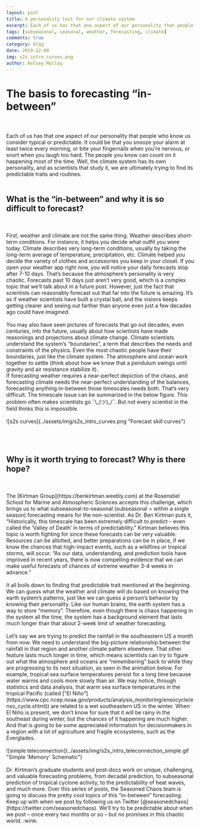 ```yaml
---
layout: post
title: A personality test for our climate system
excerpt: Each of us has that one aspect of our personality that people who know us consider typical or predictable.
tags: [subseasonal, seasonal, weather, forecasting, climate]
comments: true
category: blog
date: 2019-12-08
img: s2s_intro_curves.png
author: Kelsey Malloy
---
```


<h1>The basis to forecasting “in-between”</h1>
<br><br>
Each of us has that one aspect of our personality that people who know us consider typical or predictable. It could be that you snooze your alarm at least twice every morning, or bite your fingernails when you’re nervous, or snort when you laugh too hard. The people you know can count on it happening most of the time. Well, the climate system has its own personality, and as scientists that study it, we are ultimately trying to find its predictable traits and routines.
<br><br>
<h2>What is the “in-between” and why it is so difficult to forecast?</h2>
<br><br>
First, weather and climate are not the same thing. Weather describes short-term conditions. For instance, it helps you decide what outfit you wore today. Climate describes very long-term conditions, usually by taking the long-term average of temperature, precipitation, etc. Climate helped you decide the variety of clothes and accessories you keep in your closet. If you open your weather app right now, you will notice your daily forecasts stop after 7-10 days. That’s because the atmosphere’s personality is very chaotic. Forecasts past 10 days just aren’t very good, which is a complex topic that we’ll talk about in a future post. However, just the fact that scientists can reasonably forecast out that far into the future is amazing. It’s as if weather scientists have built a crystal ball, and the visions keeps getting clearer and seeing out farther than anyone even just a few decades ago could have imagined. 
<br><br>
You may also have seen pictures of forecasts that go out decades, even centuries, into the future, usually about how scientists have made reasonings and projections about climate change. Climate scientists understand the system’s “boundaries”, a term that describes the needs and constraints of the physics. Even the most chaotic people have their boundaries, just like the climate system. The atmosphere and ocean work together to settle (think about how we know that a pendulum swings until gravity and air resistance stabilize it).
<br>
If forecasting weather requires a near-perfect depiction of the chaos, and forecasting climate needs the near-perfect understanding of the balances, forecasting anything in-between those timescales needs both. That’s very difficult. The timescale issue can be summarized in the below figure. This problem often makes scientists go ¯\_(ツ)_/¯. But not every scientist in the field thinks this is impossible. 
<br><br>
![s2s curves](../assets/img/s2s_intro_curves.png "Forecast skill curves")
<br><br>
<br><br>
<h2>Why is it worth trying to forecast? Why is there hope?</h2>
<br><br>
The [Kirtman Group](https://benkirtman.weebly.com) at the Rosenstiel School for Marine and Atmospheric Sciences accepts this challenge, which brings us to what subseasonal-to-seasonal (subseasonal = within a single season) forecasting means for the non-scientist. As Dr. Ben Kirtman puts it, “Historically, this timescale has been extremely difficult to predict – even called the ‘Valley of Death’ in terms of predictability.” Kirtman believes this topic is worth fighting for since these forecasts can be very valuable. Resources can be allotted, and better preparations can be in place, if we know the chances that high-impact events, such as a wildfires or tropical storms, will occur. “As our data, understanding, and prediction tools have improved in recent years, there is now compelling evidence that we can make useful forecasts of chances of extreme weather 3-4 weeks in advance.”
<br><br>
It all boils down to finding that predictable trait mentioned at the beginning. We can guess what the weather and climate will do based on knowing the earth system’s patterns, just like we can guess a person’s behavior by knowing their personality. Like our human brains, the earth system has a way to store “memory”. Therefore, even though there is chaos happening in the system all the time, the system has a background element that lasts much longer than that about 2-week limit of weather forecasting.
<br><br>
Let’s say we are trying to predict the rainfall in the southeastern US a month from now. We need to understand the big-picture relationship between the rainfall in that region and another climate pattern elsewhere. That other feature lasts much longer in time, which means scientists can try to figure out what the atmosphere and oceans are “remembering” back to while they are progressing to its next situation, as seen in the animation below. For example, tropical sea surface temperatures persist for a long time because water warms and cools more slowly than air. We may notice, through statistics and data analysis, that warm sea surface temperatures in the tropical Pacific (called [“El Niño”](https://www.cpc.ncep.noaa.gov/products/analysis_monitoring/ensocycle/enso_cycle.shtml)) are related to a wet southeastern US in the winter. When El Niño is present, we don’t know for sure that it will be rainy in the southeast during winter, but the chances of it happening are much higher. And that is going to be some appreciated information for decisionmakers in a region with a lot of agriculture and fragile ecosystems, such as the Everglades.
<br><br>
![simple teleconnection](../assets/img/s2s_intro_teleconnection_simple.gif "Simple 'Memory' Schematic")
<br><br>
Dr. Kirtman’s graduate students and post-docs work on unique, challenging, and valuable forecasting problems, from decadal prediction, to subseasonal prediction of tropical cyclone activity, to the predictability of heat waves, and much more. Over this series of posts, the Seasoned Chaos team is going to discuss the pretty cool topics of this “in-between” forecasting. Keep up with when we post by following us on Twitter [@seasonedchaos](https://twitter.com/seasonedchaos). We’ll try to be predictable about when we post – once every two months or so – but no promises in this chaotic world. :wink:
